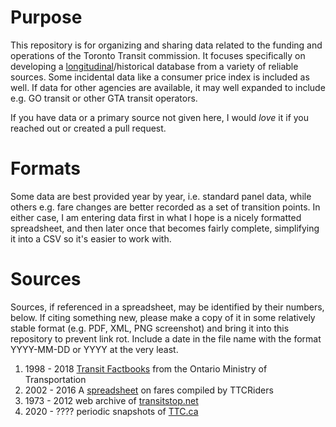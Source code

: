 # Purpose

This repository is for organizing and sharing data related to the funding and operations of the Toronto Transit commission. It focuses specifically on developing a [longitudinal](https://en.wikipedia.org/wiki/Panel_data)/historical database from a variety of reliable sources. Some incidental data like a consumer price index is included as well. If data for other agencies are available, it may well expanded to include e.g. GO transit or other GTA transit operators. 

If you have data or a primary source not given here, I would _love_ it if you reached out or created a pull request.

# Formats
Some data are best provided year by year, i.e. standard panel data, while others e.g. fare changes are better recorded as a set of transition points. 
In either case, I am entering data first in what I hope is a nicely formatted spreadsheet, and then later once that becomes fairly complete, simplifying it into a CSV so it's easier to work with.

# Sources
Sources, if referenced in a spreadsheet, may be identified by their numbers, below. 
If citing something new, please make a copy of it in some relatively stable format (e.g. PDF, XML, PNG screenshot) and bring it into this repository to prevent link rot. Include a date in the file name with the format YYYY-MM-DD or YYYY at the very least. 

1. 1998 - 2018 [Transit Factbooks](/sources/Ontario_Transit_Factbooks/) from the Ontario Ministry of Transportation
2. 2002 - 2016 A [spreadsheet](https://docs.google.com/spreadsheets/d/1svaHKJL3F5kDFl0zO4rnQesVh0Y8yr5i1yNSGUObe_w/edit?ts=5d8cc5cb#gid=1086639968) on fares compiled by TTCRiders
3. 1973 - 2012 web archive of [transitstop.net](/sources/transitstop.net/)
4. 2020 - ???? periodic snapshots of [TTC.ca](/sources/ttc.ca)

